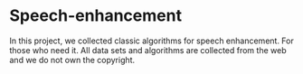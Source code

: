 # Speech-enhancement
In this project, we collected classic algorithms for speech enhancement. For those who need it. All data sets and algorithms are collected from the web and we do not own the copyright.
